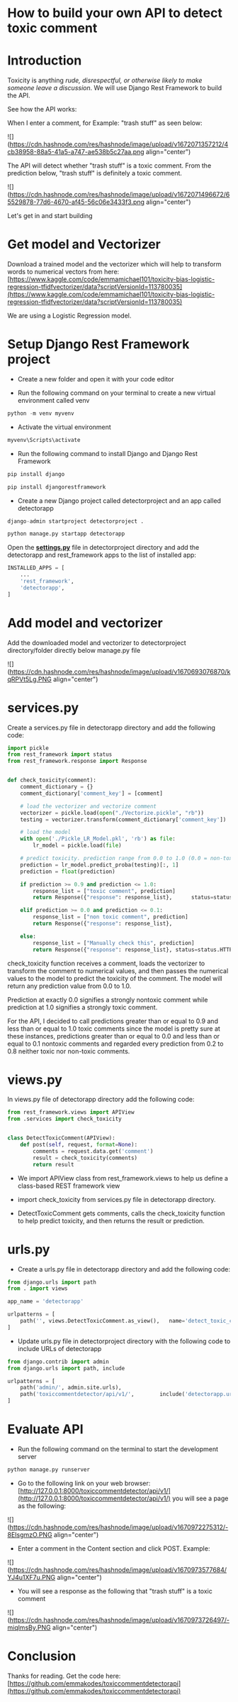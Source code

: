 # How to build your own API to detect toxic comment

# Introduction

Toxicity is anything *rude, disrespectful, or otherwise likely to make someone leave a discussion*. We will use Django Rest Framework to build the API.

See how the API works:

When I enter a comment, for Example: "trash stuff" as seen below:

![](https://cdn.hashnode.com/res/hashnode/image/upload/v1672071357212/4cb38958-88a5-41a5-a747-ae538b5c27aa.png align="center")

The API will detect whether "trash stuff" is a toxic comment. From the prediction below, "trash stuff" is definitely a toxic comment.

![](https://cdn.hashnode.com/res/hashnode/image/upload/v1672071496672/65529878-77d6-4670-af45-56c06e3433f3.png align="center")

Let's get in and start building

# Get model and Vectorizer

Download a trained model and the vectorizer which will help to transform words to numerical vectors from here: [https://www.kaggle.com/code/emmamichael101/toxicity-bias-logistic-regression-tfidfvectorizer/data?scriptVersionId=113780035](https://www.kaggle.com/code/emmamichael101/toxicity-bias-logistic-regression-tfidfvectorizer/data?scriptVersionId=113780035)

We are using a Logistic Regression model.

# Setup Django Rest Framework project

* Create a new folder and open it with your code editor
    
* Run the following command on your terminal to create a new virtual environment called venv
    

```python
python -m venv myvenv
```

* Activate the virtual environment
    

```python
myvenv\Scripts\activate
```

* Run the following command to install Django and Django Rest Framework
    

```python
pip install django
```

```python
pip install djangorestframework
```

* Create a new Django project called detectorproject and an app called detectorapp
    

```python
django-admin startproject detectorproject .
```

```python
python manage.py startapp detectorapp
```

Open the [**settings.py**](http://settings.py) file in detectorproject directory and add the detectorapp and rest\_framework apps to the list of installed app:

```python
INSTALLED_APPS = [
    ...
    'rest_framework',
    'detectorapp',
]
```

# Add model and vectorizer

Add the downloaded model and vectorizer to detectorproject directory/folder directly below manage.py file

![](https://cdn.hashnode.com/res/hashnode/image/upload/v1670693076870/kqRPVt5Lg.PNG align="center")

# services.py

Create a services.py file in detectorapp directory and add the following code:

```python
import pickle
from rest_framework import status
from rest_framework.response import Response


def check_toxicity(comment):
    comment_dictionary = {}
    comment_dictionary['comment_key'] = [comment]

    # load the vectorizer and vectorize comment
    vectorizer = pickle.load(open("./Vectorize.pickle", "rb"))
    testing = vectorizer.transform(comment_dictionary['comment_key'])

    # load the model
    with open('./Pickle_LR_Model.pkl', 'rb') as file:
        lr_model = pickle.load(file)

    # predict toxicity. prediction range from 0.0 to 1.0 (0.0 = non-toxic      and 1.0 toxic)
    prediction = lr_model.predict_proba(testing)[:, 1]
    prediction = float(prediction)

    if prediction >= 0.9 and prediction <= 1.0:
        response_list = ["toxic comment", prediction]
        return Response({"response": response_list},      status=status.HTTP_200_OK)

    elif prediction >= 0.0 and prediction <= 0.1:
        response_list = ["non toxic comment", prediction]
        return Response({"response": response_list},                     status=status.HTTP_200_OK)

    else:
        response_list = ["Manually check this", prediction]
        return Response({"response": response_list}, status=status.HTTP_200_OK)
```

check\_toxicity function receives a comment, loads the vectorizer to transform the comment to numerical values, and then passes the numerical values to the model to predict the toxicity of the comment. The model will return any prediction value from 0.0 to 1.0.

Prediction at exactly 0.0 signifies a strongly nontoxic comment while prediction at 1.0 signifies a strongly toxic comment.

For the API, I decided to call predictions greater than or equal to 0.9 and less than or equal to 1.0 toxic comments since the model is pretty sure at these instances, predictions greater than or equal to 0.0 and less than or equal to 0.1 nontoxic comments and regarded every prediction from 0.2 to 0.8 neither toxic nor non-toxic comments.

# views.py

In views.py file of detectorapp directory add the following code:

```python
from rest_framework.views import APIView
from .services import check_toxicity


class DetectToxicComment(APIView):
    def post(self, request, format=None):
        comments = request.data.get('comment')
        result = check_toxicity(comments)
        return result
```

* We import APIView class from rest\_framework.views to help us define a class-based REST framework view
    
* import check\_toxicity from services.py file in detectorapp directory.
    
* DetectToxicComment gets comments, calls the check\_toxicity function to help predict toxicity, and then returns the result or prediction.
    

# urls.py

* Create a urls.py file in detectorapp directory and add the following code:
    

```python
from django.urls import path
from . import views

app_name = 'detectorapp'

urlpatterns = [
    path('', views.DetectToxicComment.as_view(),   name='detect_toxic_comment')
]
```

* Update urls.py file in detectorproject directory with the following code to include URLs of detectorapp
    

```python
from django.contrib import admin
from django.urls import path, include

urlpatterns = [
    path('admin/', admin.site.urls),
    path('toxiccommentdetector/api/v1/',        include('detectorapp.urls')),
]
```

# Evaluate API

* Run the following command on the terminal to start the development server
    

```python
python manage.py runserver
```

* Go to the following link on your web browser: [http://127.0.0.1:8000/toxiccommentdetector/api/v1/](http://127.0.0.1:8000/toxiccommentdetector/api/v1/) you will see a page as the following:
    

![](https://cdn.hashnode.com/res/hashnode/image/upload/v1670972275312/-8EIsgmzO.PNG align="center")

* Enter a comment in the Content section and click POST. Example:
    

![](https://cdn.hashnode.com/res/hashnode/image/upload/v1670973577684/YJ4u1XF7u.PNG align="center")

* You will see a response as the following that "trash stuff" is a toxic comment
    

![](https://cdn.hashnode.com/res/hashnode/image/upload/v1670973726497/-miqlmsBy.PNG align="center")

# Conclusion

Thanks for reading. Get the code here: [https://github.com/emmakodes/toxiccommentdetectorapi](https://github.com/emmakodes/toxiccommentdetectorapi)